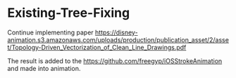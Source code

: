 # Existing-Tree-Fixing
Continue implementing paper https://disney-animation.s3.amazonaws.com/uploads/production/publication_asset/2/asset/Topology-Driven_Vectorization_of_Clean_Line_Drawings.pdf

The result is added to the https://github.com/freegyp/iOSStrokeAnimation and made into animation.

